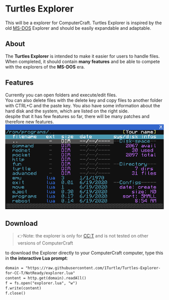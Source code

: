 # Turtles Explorer
This will be a explorer for ComputerCraft. Turtles Explorer is inspired by the old  [MS-DOS](https://en.wikipedia.org/wiki/MS-DOS) Explorer and should be easily expandable and adaptable.

About
-----
The **Turtles Explorer** is intended to make it easier for users to handle files.   
When completed, it should contain **many features** and be able to compete with the explorers of the **MS-DOS** era.

Features
--------
Currently you can open folders and execute/edit files.  
You can also delete files with the delete key and copy files to another folder with CTRL+C and the paste key.
You also have some information about the hard disk and the system, which are listed on the right side.  
despite that it has few features so far, there will be many patches and therefore new features.
![Alt Text](/screenshot.png "Screenshot of Turtles Explorer")

Download
--------
> 👉Note: the explorer is only for [CC:T](https://github.com/SquidDev-CC/CC-Tweaked) and is not tested on other versions of ComputerCraft

to download the Explorer directly to your ComputerCraft computer, type this in **the interactive Lua prompt**:

```
domain = "https://raw.githubusercontent.com/1Turtle/Turtles-Explorer-for-CC-T/NotReady/explorer.lua"
content = http.get(domain).readAll()
f = fs.open("explorer.lua", "w")
f.write(content)
f.close()
```
